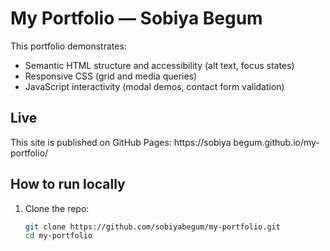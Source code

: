 # My Portfolio — Sobiya Begum

This portfolio demonstrates:
- Semantic HTML structure and accessibility (alt text, focus states)
- Responsive CSS (grid and media queries)
- JavaScript interactivity (modal demos, contact form validation)

## Live
This site is published on GitHub Pages:
https://sobiya begum.github.io/my-portfolio/

## How to run locally
1. Clone the repo:
   ```bash
   git clone https://github.com/sobiyabegum/my-portfolio.git
   cd my-portfolio
